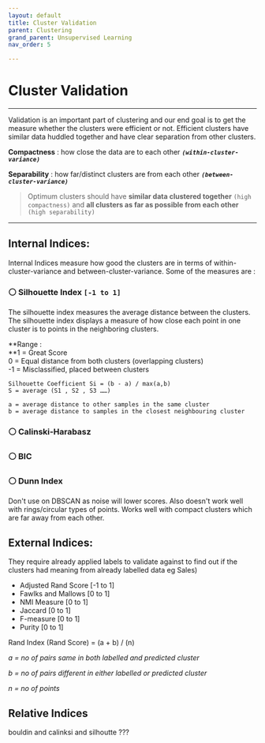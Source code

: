 ```yaml
---
layout: default
title: Cluster Validation
parent: Clustering
grand_parent: Unsupervised Learning
nav_order: 5

---
```

# Cluster Validation

***

Validation is an important part of clustering and our end goal is to get the measure whether the clusters were efficient or not. Efficient clusters have similar data huddled together and have clear separation from other clusters.

**Compactness** : how close the data are to each other **_`(within-cluster-variance)`_**

**Separability** : how far/distinct clusters are from each other **_`(between-cluster-variance)`_**

> Optimum clusters should have **similar data clustered together** `(high compactness)` and **all clusters as far as possible from each other** `(high separability)`

***

## Internal Indices:

Internal Indices measure how good the clusters are in terms of within-cluster-variance and between-cluster-variance. Some of the measures are :

### ⚪ Silhouette Index `[-1 to 1]`

The silhouette index measures the average distance between the clusters. The silhouette index displays a measure of how close each point in one cluster is to points in the neighboring clusters.

**Range :  
**1 = Great Score   
0 = Equal distance from both clusters (overlapping clusters)  
\-1 = Misclassified, placed between clusters 

    
    Silhouette Coefficient Si = (b - a) / max(a,b) 
    S = average (S1 , S2 , S3 ……)
    
    a = average distance to other samples in the same cluster
    b = average distance to samples in the closest neighbouring cluster

### ⚪ Calinski-Harabasz

### ⚪ BIC

### ⚪ Dunn Index

Don't use on DBSCAN as noise will lower scores. Also doesn't work well with rings/circular types of points. Works well with compact clusters which are far away from each other.

## External Indices:

They require already applied labels to validate against to find out if the clusters had meaning from already labelled data eg Sales)

* Adjusted Rand Score \[-1 to 1\]
* Fawlks and Mallows \[0 to 1\]
* NMI Measure \[0 to 1\]
* Jaccard \[0 to 1\]
* F-measure \[0 to 1\]
* Purity \[0 to 1\]

Rand Index (Rand Score) = (a + b) / (n)

_a = no of pairs same in both labelled and predicted cluster_

_b = no of pairs different in either labelled or predicted cluster_

_n = no of points_

## Relative Indices

bouldin and calinksi and silhoutte ???
